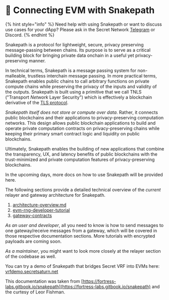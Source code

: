 # 🐍 Connecting EVM with Snakepath

{% hint style="info" %}
Need help with using Snakepath or want to discuss use cases for your dApp? Please ask in the Secret Network [Telegram](https://t.me/SCRTCommunity) or Discord.
{% endhint %}

Snakepath is a protocol for lightweight, secure, privacy preserving message-passing between chains. Its purpose is to serve as a critical building block for bringing private data onchain in a useful yet privacy-preserving manner.

In technical terms, Snakepath is a message passing system for non-malleable, trustless interchain message passing. In more practical terms, Snakepath enables public chains to call arbitrary functions on private compute chains while preserving the privacy of the inputs and validity of the outputs. Snakepath is built using a primitive that we call TNLS ("Transport _Network_ Layer Security") which is effectively a blockchain derivative of the [TLS protocol](https://en.wikipedia.org/wiki/Transport\_Layer\_Security).

_Snakepath itself does not store or compute over data_. Rather, it connects public blockchains and their applications to privacy-preserving computation networks. This design allows public blockchain applications to build and operate private computation contracts on privacy-preserving chains while keeping their primary smart contract logic and liquidity on public blockchains.

Ultimately, Snakepath enables the building of new applications that combine the transparency, UX, and latency benefits of public blockchains with the trust-minimized and private computation features of privacy-preserving blockchains.

In the upcoming days, more docs on how to use Snakepath will be provided here.

The following sections provide a detailed technical overview of the _current_ relayer and gateway architecture for Snakepath.&#x20;

1. [architecture-overview.md](architecture-overview.md "mention")
2. [evm-rng-developer-tutorial](../connecting-evm-with-snakepath/evm-rng-developer-tutorial/ "mention")
3. [gateway-contracts](gateway-contracts/ "mention")

_As an user and developer_, all you need to know is how to send messages to one gateway/receive messages from a gateway, which will be covered in those respective documentation sections. More tutorials with encrypted payloads are coming soon.

_As a maintainer_, you might want to look more closely at the relayer section of the codebase as well.

You can try a demo of Snakepath that bridges Secret VRF into EVMs here: [vrfdemo.secretsaturn.net](https://vrfdemo.secretsaturn.net)

This documentation was taken from [https://fortress-labs.gitbook.io/snakepath](https://fortress-labs.gitbook.io/snakepath) and the curtesy of Leor Fishman.
